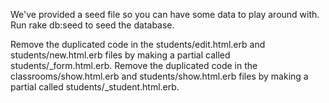 We've provided a seed file so you can have some data to play around with. Run rake db:seed to seed the database.

Remove the duplicated code in the students/edit.html.erb and students/new.html.erb files by making a partial called students/_form.html.erb.
Remove the duplicated code in the classrooms/show.html.erb and students/show.html.erb files by making a partial called students/_student.html.erb.
